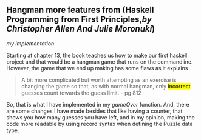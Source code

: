 ## Hangman more features from (Haskell Programming from First Principles,*by Christopher Allen And Julie Moronuki*) 
*my implementation*

Starting at chapter 13, the book teaches us how to make our
first haskell project and that would be a hangman game that runs
on the commandline. 
However, the game that we end up making has some flaws as it explains

> A bit more complicated but worth attempting as an exercise is changing
> the game so that, as with normal hangman, only <mark>incorrect</mark>
> guesses count towards the guess limit. - pg 812

So, that is what I have implemented in my *gameOver* function.
And, there are some changes I have made besides that like having a counter,
that shows you how many guesses you have left, and in my opinion,
making the code more readable by using record syntax when defining the
Puzzle data type. 
